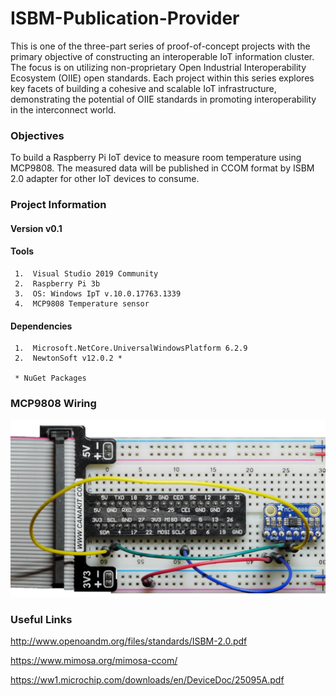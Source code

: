 # ISBM-Publication-Provider

This is one of the three-part series of proof-of-concept projects with the primary objective of constructing an interoperable IoT information cluster. The focus is on utilizing non-proprietary Open Industrial Interoperability Ecosystem (OIIE) open standards. Each project within this series explores key facets of building a cohesive and scalable IoT infrastructure, demonstrating the potential of OIIE standards in promoting interoperability in the interconnect world.

### Objectives

To build a Raspberry Pi IoT device to measure room temperature using MCP9808. The measured data will be published in CCOM format by ISBM 2.0 adapter for other IoT devices to consume.

### Project Information

#### Version v0.1

#### Tools
     1.  Visual Studio 2019 Community
     2.  Raspberry Pi 3b
     3.  OS: Windows IpT v.10.0.17763.1339
     4.  MCP9808 Temperature sensor

#### Dependencies
     1.  Microsoft.NetCore.UniversalWindowsPlatform 6.2.9
     2.  NewtonSoft v12.0.2 *
    
     * NuGet Packages
     
### MCP9808 Wiring

![image](/Documents/Wiring/MCP9808-Wiring.jpg)
     
### Useful Links

http://www.openoandm.org/files/standards/ISBM-2.0.pdf

https://www.mimosa.org/mimosa-ccom/

https://ww1.microchip.com/downloads/en/DeviceDoc/25095A.pdf
